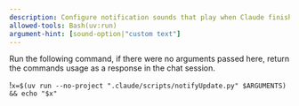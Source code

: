 ```yaml
---
description: Configure notification sounds that play when Claude finishes work
allowed-tools: Bash(uv:run)
argument-hint: [sound-option|"custom text"]
---
```


Run the following command, if there were no arguments passed here, return the
commands usage as a response in the chat session.

!`x=$(uv run --no-project ".claude/scripts/notifyUpdate.py" $ARGUMENTS) && echo "$x"`
